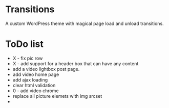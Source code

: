 Transitions
===========

A custom WordPress theme with magical page load and unload transitions.

ToDo list
=========
- X - fix pic row
- X - add support for a header box that can have any content
- add a video lightbox post page.
- add video home page
- add ajax loading
- clear html validation
- 0 - add video chrome
- replace all picture elemets with img srcset
-